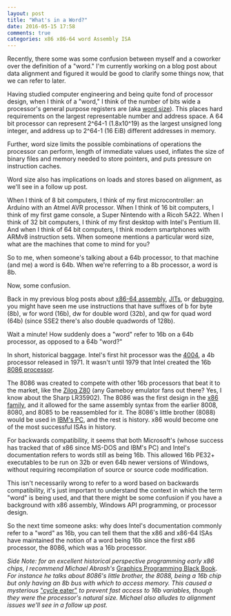 ```yaml
---
layout: post
title: "What's in a Word?"
date: 2016-05-15 17:58
comments: true
categories: x86 x86-64 word Assembly ISA
---
```

Recently, there some was some confusion between myself and a coworker over the
definition of a "word."  I'm currently working on a blog post about data
alignment and figured it would be good to clarify some things now, that we can
refer to later.

Having studied computer engineering and being quite fond of processor design,
when I think of a "word," I think of the number of bits wide a processor's
general purpose registers are
(aka [word size](https://en.wikipedia.org/wiki/Word_%28computer_architecture%29#Size_families)).
This places hard requirements on the largest representable number and address
space.  A 64 bit processor can represent 2^64-1 (1.8x10^19) as the largest
unsigned long integer, and address up to 2^64-1 (16 EiB) different addresses in
memory.

Further, word size limits the possible combinations of operations the processor
can perform, length of immediate values used, inflates the size of binary files
and memory needed to store pointers, and puts pressure on instruction caches.

Word size also has implications on loads and stores based on alignment, as
we'll see in a follow up post.

When I think of 8 bit computers, I think of my first microcontroller: an
Arduino with an Atmel AVR processor.  When I think of 16 bit computers, I think
of my first game console, a Super Nintendo with a Ricoh 5A22.  When I think of
32 bit computers, I think of my first desktop with Intel's Pentium III.  And
when I think of 64 bit computers, I think modern smartphones with ARMv8
instruction sets.  When someone mentions a particular word size, what are the
machines that come to mind for you?

So to me, when someone's talking about a 64b processor, to that machine (and
me) a word is 64b.  When we're referring to a 8b processor, a word is 8b.

Now, some confusion.

Back in my previous blog posts about
[x86-64 assembly](/blog/2014/04/18/lets-write-some-x86-64/),
[JITs](/blog/2015/05/25/interpreter-compiler-jit/), or
[debugging](/blog/2016/01/20/debugging-x86-64-assembly-with-lldb-and-dtrace/),
you might have seen me use instructions that have suffixes of b for byte (8b),
w for word (16b), dw for double word (32b), and qw for quad word (64b) (since
SSE2 there's also double quadwords of 128b).

Wait a minute!  How suddenly does a "word" refer to 16b on a 64b processor, as
opposed to a 64b "word?"

In short, historical baggage.  Intel's first hit processor was the
[4004](https://en.wikipedia.org/wiki/Intel_4004),
a 4b processor released in 1971.  It wasn't until 1979 that Intel created the
16b
[8086 processor](https://en.wikipedia.org/wiki/Intel_8086).

The 8086 was created to compete with other 16b processors that beat it to the
market, like the
[Zilog Z80](https://en.wikipedia.org/wiki/Zilog_Z80)
(any Gameboy emulator fans out there?  Yes, I know about the Sharp LR35902).
The 8086 was the first design in the
[x86 family](https://en.wikipedia.org/wiki/X86),
and it allowed for the same assembly syntax from the earlier 8008, 8080, and
8085 to be reassembled for it.  The 8086's little brother (8088) would be used
in
[IBM's PC](https://en.wikipedia.org/wiki/IBM_Personal_Computer#Open_standards),
and the rest is history.  x86 would become one of the most successful
ISAs in history.

For backwards compatibility, it seems that both Microsoft's (whose success has
tracked that of x86 since MS-DOS and IBM's PC) and Intel's documentation refers
to words still as being 16b. This allowed 16b PE32+ executables to be run on
32b or even 64b newer versions of Windows, without requiring recompilation of
source or source code modification.

This isn't necessarily wrong to refer to a word based on backwards
compatibility, it's just important to understand the context in which the term
"word" is being used, and that there might be some confusion if you have a
background with x86 assembly, Windows API programming, or processor design.

So the next time someone asks: why does Intel's documentation commonly refer to
a "word" as 16b, you can tell them that the x86 and x86-64 ISAs have maintained
the notion of a word being 16b since the first x86 processor, the 8086, which
was a 16b processor.

*Side Note: for an excellent historical perspective programming early x86
chips, I recommend Michael Abrash's*
[Graphics Programming Black Book](http://www.gamedev.net/page/resources/_/technical/graphics-programming-and-theory/graphics-programming-black-book-r1698).
*For instance he talks about 8086's little brother, the 8088, being a 16b chip
but only having an 8b bus with which to access memory. This caused a mysterious*
["cycle eater"](http://downloads.gamedev.net/pdf/gpbb/gpbb4.pdf)
*to prevent fast access to 16b variables, though they were the processor's
natural size.  Michael also alludes to alignment issues we'll see in a follow
up post.*

